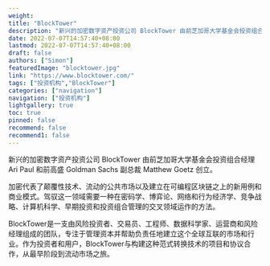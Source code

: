 ```yaml
---
weight: 
title: "BlockTower"
description: "新兴的加密数字资产投资公司 BlockTower 由前芝加哥大学基金会投资组合经理 Ari Paul 和前高盛 Goldman Sachs 副总裁 Matthew Goetz 创立"
date: 2022-07-07T14:57:40+08:00
lastmod: 2022-07-07T14:57:40+08:00
draft: false
authors: ["Simon"]
featuredImage: "blocktower.jpg"
link: "https://www.blocktower.com/"
tags: ["投资机构","BlockTower"]
categories: ["navigation"]
navigation: ["投资机构"]
lightgallery: true
toc: true
pinned: false
recommend: false
recommend1: false
---
```

新兴的加密数字资产投资公司 BlockTower 由前芝加哥大学基金会投资组合经理 Ari Paul 和前高盛 Goldman Sachs 副总裁 Matthew Goetz 创立。

加密代表了颠覆性技术、流动的公共市场以及建立在可编程区块链之上的新用例和商业模式。驾驭这一领域需要一种在密码学、博弈论、网络和行为经济学、竞争战略、计算机科学、早期投资和投资组合管理的交叉领域运作的方法。

BlockTower是一支由风险投资者、交易员、工程师、数据科学家、运营商和风险经理组成的团队，专注于管理资本并帮助负责任地建立这个全球互联的市场和行业。作为投资者和用户，BlockTower与构建这种范式转换技术的项目和协议合作，从最早阶段到流动市场之旅。
